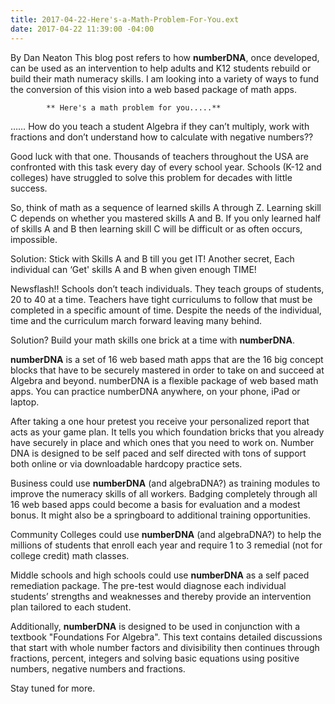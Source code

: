 ```yaml
---
title: 2017-04-22-Here's-a-Math-Problem-For-You.ext
date: 2017-04-22 11:39:00 -04:00
---
```


By Dan Neaton
This blog post refers to how **numberDNA**, once developed,
can be used as an intervention to help adults and K12 students rebuild or build their math numeracy skills. I am looking into a variety of ways to fund the conversion of this vision into a web based package of math apps.
 	     
            
            ** Here's a math problem for you.....**

……  How do you teach a student Algebra if they can’t multiply, work with fractions and don’t understand how to calculate with negative numbers??  

Good luck with that one.  Thousands of teachers throughout the USA are confronted with this task every day of every school year.  Schools (K-12 and colleges) have struggled to solve this problem for decades with little success.

So, think of math as a sequence of learned skills A through Z.  Learning skill C depends on whether you mastered skills A and B. If you only learned half of skills A and B then learning skill C will be difficult or as often occurs, impossible.

Solution:  Stick with Skills A and B till you get IT!  Another secret, Each individual can ‘Get' skills A and B when given enough TIME! 

Newsflash!!  Schools don’t teach individuals.  They teach groups of students, 20 to 40  at a time.  Teachers have tight curriculums to follow that must be completed in a specific amount of time.  Despite the needs of the individual, time and the curriculum march forward leaving many behind. 

Solution?  Build your math skills one brick at a time with **numberDNA**.  

**numberDNA** is a set of 16 web based math apps that are the 16 big concept blocks that have to be securely mastered in order to take on and succeed at Algebra and beyond. numberDNA is a flexible package of web based math apps. You can practice numberDNA anywhere, on your phone, iPad or laptop. 

After taking a one hour pretest you receive your personalized report that acts as your game plan.  It tells you which foundation bricks that you already have securely in place and which ones that you need to work on. Number DNA is designed to be self paced and self directed with tons of support both online or via downloadable hardcopy practice sets. 

Business could use **numberDNA** (and algebraDNA?)  as training modules to improve the numeracy skills of all workers.  Badging completely through all 16 web based apps  could become a basis for evaluation and a modest bonus.  It might also be a springboard to additional training opportunities.

Community Colleges could use **numberDNA** (and algebraDNA?) to help the millions of students that enroll each year and require 1 to 3 remedial (not for college credit) math classes.  

Middle schools and high schools could use **numberDNA** as a self paced remediation package.  The pre-test would diagnose each individual students’ strengths and weaknesses and thereby provide an intervention plan tailored to each student.

Additionally, **numberDNA** is designed to be used in conjunction with a textbook "Foundations For Algebra".  This text contains detailed discussions that start with whole number factors and divisibility then continues through fractions, percent, integers and solving basic equations using positive numbers, negative numbers and fractions. 

Stay tuned for more.


